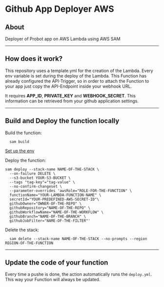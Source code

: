 # Github App Deployer AWS

## About
Deployer of Probot app on AWS Lambda using AWS SAM

-------------

## How does it work?

This repository uses a template.yml for the creation of the Lambda. Every env variable is set during the deploy of the Lambda. This Function has already configured the API-Trigger, so in order to attach the Function to your app just copy the API-Endpoint inside your webhook URL.

It requires **APP_ID**, **PRIVATE_KEY** and **WEBHOOK_SECRET**. This information can be retrieved from your github application settings.

----------

## Build and Deploy the function locally

Build the function:

```
  sam build
```
[Set up the env](./setup.md)

Deploy the function:

```
sam deploy --stack-name NAME-OF-THE-STACK \
  --on-failure DELETE \
  --s3-bucket YOUR-S3-BUCKET \
  --tags "tag-key"="tag-value" \
  --no-confirm-changeset \
  --parameter-overrides 'awsRole="ROLE-FOR-THE-FUNCTION" \
  functionName="YOUR-LAMBDA-FUNCTION-NAME" \
  secretId="YOUR-PREDEFINED-AWS-SECRET-ID"\
  githubOwner="OWNER-OF-THE-REPO" \
  githubRepository="NAME-OF-THE-REPO" \
  githubWorkflowName="NAME-OF-THE-WORKFLOW" \
  githubBranch="NAME-OF-THE-BRANCH" \
  githubJobFilter="NAME-OF-THE-FILTER"'
```

Delete the stack:

```
  sam delete --stack-name NAME-OF-THE-STACK --no-prompts --region REGION-OF-THE-FUNCTION
```
-------

## Update the code of your function

Every time a pushe is done, the action automatically runs the `deploy.yml`. This way your Function will always be updated. 
